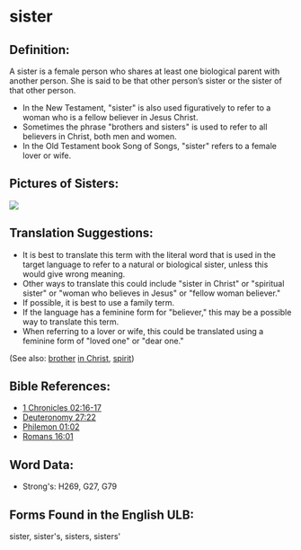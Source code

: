 # sister

## Definition:

A sister is a female person who shares at least one biological parent with another person. She is said to be that other person’s sister or the sister of that other person.

* In the New Testament, "sister" is also used figuratively to refer to a woman who is a fellow believer in Jesus Christ.
* Sometimes the phrase "brothers and sisters" is used to refer to all believers in Christ, both men and women.
* In the Old Testament book Song of Songs, "sister" refers to a female lover or wife.

## Pictures of Sisters:

<a href="https://content.bibletranslationtools.org/WycliffeAssociates/en_tw/raw/branch/master/PNGs/s/Sisters.png"><img src="https://content.bibletranslationtools.org/WycliffeAssociates/en_tw/raw/branch/master/PNGs/s/Sisters.png" ></a>

## Translation Suggestions:

* It is best to translate this term with the literal word that is used in the target language to refer to a natural or biological sister, unless this would give wrong meaning.
* Other ways to translate this could include "sister in Christ" or "spiritual sister" or "woman who believes in Jesus" or "fellow woman believer."
* If possible, it is best to use a family term.
* If the language has a feminine form for "believer," this may be a possible way to translate this term.
* When referring to a lover or wife, this could be translated using a feminine form of "loved one" or "dear one."

(See also: [brother](../kt/brother.md) [in Christ](../kt/inchrist.md), [spirit](../kt/spirit.md))

## Bible References:

* [1 Chronicles 02:16-17](rc://en/tn/help/1ch/02/16)
* [Deuteronomy 27:22](rc://en/tn/help/deu/27/22)
* [Philemon 01:02](rc://en/tn/help/phm/01/02)
* [Romans 16:01](rc://en/tn/help/rom/16/01)

## Word Data:

* Strong's: H269,  G27, G79

## Forms Found in the English ULB:

sister, sister's, sisters, sisters'


